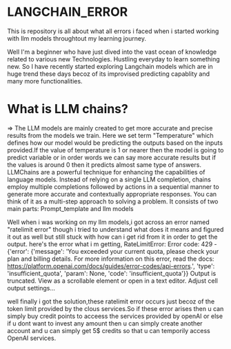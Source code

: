 # LANGCHAIN_ERROR
This is repository is all about what all errors i faced when i started working with llm models throughtout my learning journey.

Well I'm a beginner who have just dived into the vast ocean of knowledge related to various new Technologies.
Hustling everyday to learn something new.
So I have recently started exploring Langchain models which are in huge trend these days becoz of its improvised predicting capablity and many more functionalities.

# What is LLM chains?
=> The LLM models are mainly created to get more accurate and precise results from the models we train. Here we set term "Temperature" which defines how our model would be predicting the outputs based on the inputs provided.If the value of temperature is 1 or nearer then the model is going to predict variable or in order words we can say more accurate results but if the values is around 0 then it predicts almost same type of answers.
LLMChains are a powerful technique for enhancing the capabilities of language models. Instead of relying on a single LLM completion, chains employ multiple completions followed by actions in a sequential manner to generate more accurate and contextually appropriate responses. You can think of it as a multi-step approach to solving a problem.
It consists of two main parts: Prompt_template and llm models


Well when i was working on my llm models,i got across an error named "ratelimit error" though i tried to understand what does it means and figured it out as well but still stuck with how can i get rid from it in order to get the output.
here's the error what i m  getting,
RateLimitError: Error code: 429 - {'error': {'message': 'You exceeded your current quota, please check your plan and billing details. For more information on this error, read the docs: https://platform.openai.com/docs/guides/error-codes/api-errors.', 'type': 'insufficient_quota', 'param': None, 'code': 'insufficient_quota'}}
Output is truncated. View as a scrollable element or open in a text editor. Adjust cell output settings...

well finally i got the solution,these ratelimit error occurs just becoz of the token limit provided by the clous services.So if these error arises then u can simply buy credit points to acceess the services provided by openAI or else if u dont want to invest any amount then u can simply create another account and u can simply get 5$ credits so that u can temporily access OpenAI services.

